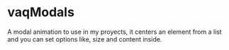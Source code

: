 # vaqModals
A modal animation to use in my proyects, it centers an element from a list and you can set options like, size and content inside.
